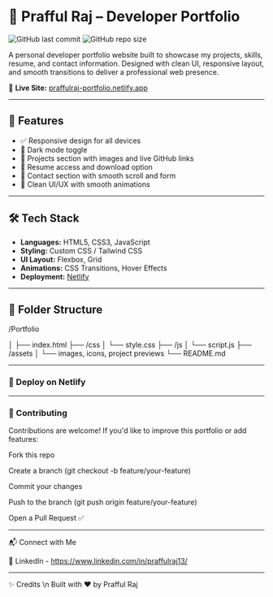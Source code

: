 # 💼 Prafful Raj – Developer Portfolio

![GitHub last commit](https://img.shields.io/github/last-commit/PraffulRajj/Portfolio?style=flat-square)
![GitHub repo size](https://img.shields.io/github/repo-size/PraffulRajj/Portfolio?style=flat-square)

A personal developer portfolio website built to showcase my projects, skills, resume, and contact information. Designed with clean UI, responsive layout, and smooth transitions to deliver a professional web presence.

🔗 **Live Site:** [praffulraj-portfolio.netlify.app](https://praffulraj-portfolio.netlify.app)

---

## 🚀 Features

- ✅ Responsive design for all devices
- 🌙 Dark mode toggle
- 💼 Projects section with images and live GitHub links
- 📃 Resume access and download option
- 📧 Contact section with smooth scroll and form
- 🎨 Clean UI/UX with smooth animations

---

## 🛠️ Tech Stack

- **Languages:** HTML5, CSS3, JavaScript
- **Styling:** Custom CSS / Tailwind CSS
- **UI Layout:** Flexbox, Grid
- **Animations:** CSS Transitions, Hover Effects
- **Deployment:** [Netlify](https://netlify.com)

---

## 📁 Folder Structure

/Portfolio

│
├── index.html
├── /css
│ └── style.css
├── /js
│ └── script.js
├── /assets
│ └── images, icons, project previews
└── README.md

---

<h3>🚀 Deploy on Netlify</h3>

---

<h3>🤝 Contributing</h3>
Contributions are welcome!
If you'd like to improve this portfolio or add features:

Fork this repo

Create a branch (git checkout -b feature/your-feature)

Commit your changes

Push to the branch (git push origin feature/your-feature)

Open a Pull Request ✅

---

📬 Connect with Me

🔗 LinkedIn - https://www.linkedin.com/in/praffulraj13/

---

✨ Credits \n
Built with ❤️ by Prafful Raj
